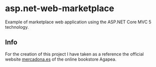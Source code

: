# asp.net-web-marketplace
Example of marketplace web application using the ASP.NET Core MVC 5 technology.
## Info
For the creation of this project I have taken as a reference the official website [mercadona.es](https://www.mercadona.es/) of the online bookstore Agapea.
